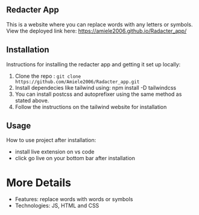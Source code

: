 ## Redacter App
This is a website where you can replace words with any letters or symbols. View the deployed link here: https://amiele2006.github.io/Radacter_app/

## Installation 
Instructions for installing the redacter app and getting it set up locally:
1. Clone the repo : `git clone https://github.com/Amiele2006/Radacter_app.git`
2. Install dependecies like tailwind using: npm install -D tailwindcss
3. You can install postcss and autoprefixer using the same method as stated above.
4. Follow the instructions on the tailwind website for installation

## Usage
How to use project after installation: 
- install live extension on vs code
- click go live on your bottom bar after installation

# More Details
- Features: replace words with words or symbols
- Technologies: JS, HTML and CSS

